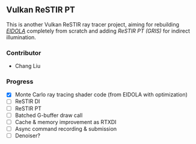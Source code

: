 ## Vulkan ReSTIR PT

This is another Vulkan ReSTIR ray tracer project, aiming for rebuilding [*EIDOLA*](https://github.com/IwakuraRein/CIS-565-Final-VR-Raytracer) completely from scratch and adding *ReSTIR PT (GRIS)* for indirect illumination.

### Contributor

- Chang Liu

### Progress

- [x] Monte Carlo ray tracing shader code (from EIDOLA with optimization)
- [ ] ReSTIR DI
- [ ] ReSTIR PT
- [ ] Batched G-buffer draw call
- [ ] Cache & memory improvement as RTXDI
- [ ] Async command recording & submission
- [ ] Denoiser?

